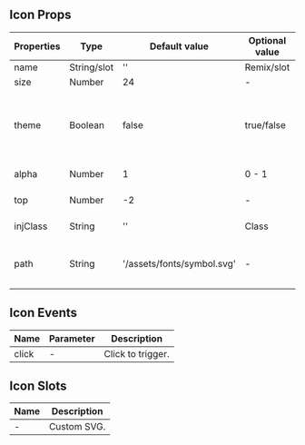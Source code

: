 ## Icon Props

| Properties | Type        | Default value              | Optional value | required | Description                                                           |
| ---------- | ----------- | -------------------------- | -------------- | -------- | --------------------------------------------------------------------- |
| name       | String/slot | ''                         | Remix/slot     | Y        | Icon name.                                                            |
| size       | Number      | 24                         | -              | N        | Icon size.                                                            |
| theme      | Boolean     | false                      | true/false     | N        | Whether to follow the theme color (including bright and dark colors). |
| alpha      | Number      | 1                          | 0 - 1          | N        | Icon transparency.                                                    |
| top        | Number      | -2                         | -              | N        | Disposal up and down.                                                 |
| injClass   | String      | ''                         | Class          | N        | Inject the CSS name.                                                  |
| path       | String      | '/assets/fonts/symbol.svg' | -              | N        | The project stores the path of symbol.svg.                            |

## Icon Events

| Name  | Parameter | Description       |
| ----- | --------- | ----------------- |
| click | -         | Click to trigger. |

## Icon Slots

| Name | Description |
| ---- | ----------- |
| -    | Custom SVG. |
